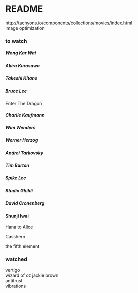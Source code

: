 # README  

http://tachyons.io/components/collections/movies/index.html  
image optimization

### to watch  


##### Wong Kar Wai

##### Akira Kurosawa  

##### Takeshi Kitano


##### Bruce Lee  

Enter The Dragon

##### Charlie Kaufmann  

##### Wim Wenders

##### Werner Herzog 

##### Andrei Tarkovsky  

##### Tim Burton  

##### Spike Lee  

##### Studio Ghibli

##### David Cronenberg

#### Shunji Iwai

Hana to Alice  

Casshern

the fifth element

### watched  

vertigo  
wizard of oz 
jackie brown  
antitrust  
vibrations  


